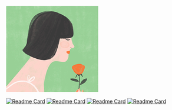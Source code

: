 <p align="left">
    <img src="https://github.com/Nayemhasan/Nayemhasan/blob/main/melon/flower_eating.gif"
</p>

[![Readme Card](https://github-readme-stats.vercel.app/api/pin/?username=Nayemhasan&repo=Disable_Zram)](https://github.com/Nayemhasan/Disable_Zram)
[![Readme Card](https://github-readme-stats.vercel.app/api/pin/?username=Nayemhasan&repo=Auto-Refresh-Rate-enabler-for-Asus-Rog2)](https://github.com/Nayemhasan/Auto-Refresh-Rate-enabler-for-Asus-Rog2)
[![Readme Card](https://github-readme-stats.vercel.app/api/pin/?username=Nayemhasan&repo=Disable_Zram)](https://github.com/Nayemhasan/Disable_Zram)
[![Readme Card](https://github-readme-stats.vercel.app/api/pin/?username=Nayemhasan&repo=Auto-Refresh-Rate-enabler-for-Asus-Rog2)](https://github.com/Nayemhasan/Auto-Refresh-Rate-enabler-for-Asus-Rog2)

